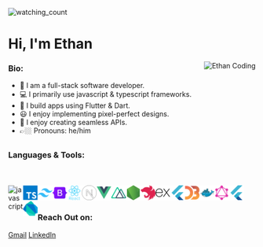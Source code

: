 
<img src="https://komarev.com/ghpvc/?username=1ethansempa&color=brightgreen" alt="watching_count" /></br>
# Hi, I'm Ethan
<img src="https://media.giphy.com/media/RbDKaczqWovIugyJmW/giphy.gif" alt="Ethan Coding" align="right">

### Bio:
- 🦾 I am a full-stack software developer.
- 💻 I primarily use javascript & typescript frameworks.
- 📱 I build apps using Flutter & Dart.
- 😃 I enjoy implementing pixel-perfect designs.
- 💙 I enjoy creating seamless APIs.
- 👉🏼 Pronouns: he/him

##
### Languages & Tools:
</br><br/>
<img src="https://raw.githubusercontent.com/jmnote/z-icons/master/svg/javascript.svg" width="30" align="left" alt="javascript" style="margin-top: 2px;">
<img src="https://raw.githubusercontent.com/devicons/devicon/master/icons/typescript/typescript-original.svg" width="30" align="left" alt="typescript" style="margin-top: 2px;"/>
<img src="https://raw.githubusercontent.com/devicons/devicon/master/icons/tailwindcss/tailwindcss-original.svg" width="30" align="left" alt="tailwind" style="margin-top: 2px;"/>
<img src="https://raw.githubusercontent.com/devicons/devicon/master/icons/bootstrap/bootstrap-original.svg" width="30" align="left" alt="bootstrap" style="margin-top: 2px;">
<img src="https://raw.githubusercontent.com/devicons/devicon/master/icons/react/react-original-wordmark.svg" width="30" align="left" alt="react" style="margin-top: 2px;"/>
<img src="https://raw.githubusercontent.com/devicons/devicon/master/icons/nextjs/nextjs-line.svg" width="30" align="left" alt="nextjs" style="margin-top: 2px;"/>
<img src="https://github.com/devicons/devicon/blob/master/icons/vuejs/vuejs-original.svg" width="30" align="left" alt="vue" style="margin-top: 2px;"/>
<img src="https://github.com/devicons/devicon/blob/master/icons/nuxtjs/nuxtjs-original.svg" width="30" align="left" alt="nuxtjs" style="margin-top: 2px;"/>
<img src="https://raw.githubusercontent.com/devicons/devicon/master/icons/nodejs/nodejs-original.svg" width="30" align="left" alt="nodejs" style="margin-top: 2px;"/>
<img src="https://github.com/devicons/devicon/blob/master/icons/nestjs/nestjs-original.svg" width="30" align="left" alt="nestjs" style="margin-top: 2px;"/>
<img src="https://github.com/devicons/devicon/blob/master/icons/express/express-original.svg" width="30" align="left" alt="expressjs" style="margin-top: 2px;"/>
<img src="https://github.com/devicons/devicon/blob/master/icons/flutter/flutter-original.svg" width="30" align="left" alt="flutter" style="margin-top: 2px;"/>
<img src="https://github.com/devicons/devicon/blob/master/icons/d3js/d3js-original.svg" width="30" align="left" alt="D3js" style="margin-top: 2px;"/>
<img src="https://github.com/devicons/devicon/blob/master/icons/docker/docker-original.svg" width="30" align="left" alt="Docker" style="margin-top: 2px;"/>
<img src="https://github.com/devicons/devicon/blob/master/icons/graphql/graphql-plain.svg" width="30" align="left" alt="Graphql" style="margin-top: 2px;"/>
<img src="https://github.com/devicons/devicon/blob/master/icons/flutter/flutter-original.svg" width="30" align="left" alt="Flutter" style="margin-top: 2px;"/>
<img src="https://github.com/devicons/devicon/blob/master/icons/dart/dart-original.svg" width="30" align="left" alt="Dart" style="margin-top: 2px;"/>
</br><br/>

### Reach Out on:
[Gmail](ethansempa@gmail.com) 
[LinkedIn](https://www.linkedin.com/in/ethan-sempa-a7a413196/) <br/>


<!-- <p><img align="left" src="https://github-readme-stats.vercel.app/api/top-langs?username=1ethansempa&show_icons=true&locale=en&layout=compact" /></p> -->
